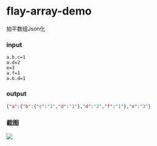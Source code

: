 # flay-array-demo
 拍平数组Json化

### input
```properties
a.b.c=1
a.d=2
e=3
a.f=1
a.b.d=1
```

### output

```json
{"a":{"b":{"c":"1","d":"1"},"d":"2","f":"1"},"e":"3"}
```

### 截图
![](https://s3.bmp.ovh/imgs/2022/06/08/c3e812b4b9d0e229.jpg)